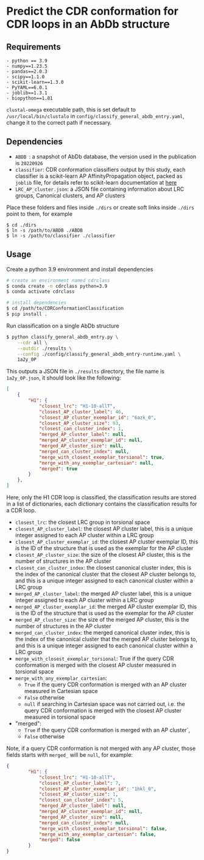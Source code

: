 # Predict the CDR conformation for CDR loops in an AbDb structure 

## Requirements
```
- python == 3.9
- numpy==1.23.5
- pandas==2.0.3
- scipy==1.1.0
- scikit-learn==1.3.0
- PyYAML==6.0.1 
- joblib==1.3.1
- biopython==1.81
```
`clustal-omega` executable path, this is set default to `/usr/local/bin/clustalo` in `config/classify_general_abdb_entry.yaml`, change it to the correct path if necessary.

## Dependencies 
- `ABDB `: a snapshot of AbDb database, the version used in the publication is `20220926`
- `classifier`: CDR conformation classifiers output by this study, each classifier is a scikit-learn AP AffinityPropagation object, packed as `joblib` file, for details refer to scikit-learn documentation at [here](https://scikit-learn.org/stable/model_persistence.html)
- `LRC_AP_cluster.json`: a JSON file containing information about LRC groups, Canonical clusters, and AP clusters
  
Place these folders and files inside `./dirs` or create soft links inside `./dirs` point to them, for example 
```
$ cd ./dirs
$ ln -s /path/to/ABDB ./ABDB
$ ln -s /path/to/classifier ./classifier
```

## Usage
Create a python 3.9 environment and install dependencies
```bash 
# create an environment named cdrclass
$ conda create -n cdrclass python=3.9
$ conda activate cdrclass

# install dependencies
$ cd /path/to/CDRConformationClassification
$ pip install .  
```

Run classification on a single AbDb structure
```bash
$ python classify_general_abdb_entry.py \
    --cdr all \
    --outdir ./results \
    --config ./config/classify_general_abdb_entry-runtime.yaml \
    1a2y_0P
```
This outputs a JSON file in `./results` directory, the file name is `1a2y_0P.json`, it should look like the following: 
```JSON
[
    {
        "H1": {
            "closest_lrc": "H1-10-allT",
            "closest_AP_cluster_label": 46,
            "closest_AP_cluster_exemplar_id": "6azk_0",
            "closest_AP_cluster_size": 93,
            "closest_can_cluster_index": 1,
            "merged_AP_cluster_label": null,
            "merged_AP_cluster_exemplar_id": null,
            "merged_AP_cluster_size": null,
            "merged_can_cluster_index": null,
            "merge_with_closest_exemplar_torsional": true,
            "merge_with_any_exemplar_cartesian": null,
            "merged": true
        }
    },
]
```
Here, only the H1 CDR loop is classified, the classification results are stored in a list of dictionaries, each dictionary contains the classification results for a CDR loop.

- `closest_lrc`: the closest LRC group in torsional space 
- `closest_AP_cluster_label`: the closest AP cluster label, this is a unique integer assigned to each AP cluster within a LRC group
- `closest_AP_cluster_exemplar_id`: the closest AP cluster exemplar ID, this is the ID of the structure that is used as the exemplar for the AP cluster
- `closest_AP_cluster_size`: the size of the closest AP cluster, this is the number of structures in the AP cluster
- `closest_can_cluster_index`: the closest canonical cluster index, this is the index of the canonical cluster that the closest AP cluster belongs to, and this is a unique integer assigned to each canonical cluster within a LRC group
- `merged_AP_cluster_label`: the merged AP cluster label, this is a unique integer assigned to each AP cluster within a LRC group
- `merged_AP_cluster_exemplar_id`: the merged AP cluster exemplar ID, this is the ID of the structure that is used as the exemplar for the AP cluster
- `merged_AP_cluster_size`: the size of the merged AP cluster, this is the number of structures in the AP cluster
- `merged_can_cluster_index`: the merged canonical cluster index, this is the index of the canonical cluster that the merged AP cluster belongs to, and this is a unique integer assigned to each canonical cluster within a LRC group
- `merge_with_closest_exemplar_torsional`: True if the query CDR conformation is merged with the closest AP cluster measured in torsional space
- `merge_with_any_exemplar_cartesian`: 
  - `True` if the query CDR conformation is merged with an AP cluster measured in Cartesian space
  - `False` otherwise  
  - `null` if searching in Cartesian space was not carried out, i.e. the query CDR conformation is merged with the closest AP cluster measured in torsional space
- "merged": 
  - `True` if the query CDR conformation is merged with an AP cluster`, 
  - `False` otherwise

Note, if a query CDR conformation is not merged with any AP cluster, those fields starts with `merged_` will be `null`, for example:
```JSON
{
        "H1": {
            "closest_lrc": "H1-10-allT",
            "closest_AP_cluster_label": 7,
            "closest_AP_cluster_exemplar_id": "1hkl_0",
            "closest_AP_cluster_size": 1,
            "closest_can_cluster_index": 5,
            "merged_AP_cluster_label": null,
            "merged_AP_cluster_exemplar_id": null,
            "merged_AP_cluster_size": null,
            "merged_can_cluster_index": null,
            "merge_with_closest_exemplar_torsional": false,
            "merge_with_any_exemplar_cartesian": false,
            "merged": false
        }
}
```
